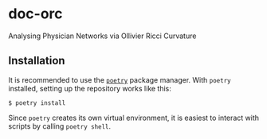 # doc-orc
Analysing Physician Networks via Ollivier Ricci Curvature


## Installation

It is recommended to use the [`poetry`](https://python-poetry.org) package
manager. With `poetry` installed, setting up the repository works like
this:

```
$ poetry install
```

Since `poetry` creates its own virtual environment, it is easiest to
interact with scripts by calling `poetry shell`.
